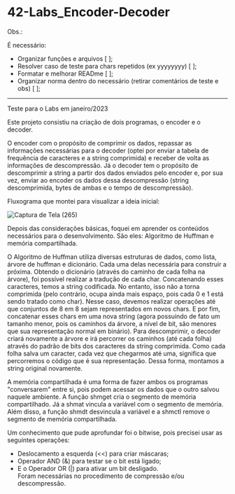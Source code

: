 # 42-Labs_Encoder-Decoder

Obs.: 

É necessário:
- Organizar funções e arquivos [ ]; 
- Resolver caso de teste para chars repetidos (ex yyyyyyyy) [ ];
- Formatar e melhorar READme [ ];
- Organizar norma dentro do necessário (retirar comentários de teste e obs) [ ];

-------------------
Teste para o Labs em janeiro/2023

Este projeto consistiu na criação de dois programas, o encoder e o decoder.

O encoder com o propósito de comprimir os dados, repassar as informações necessárias para o decoder (optei por enviar a tabela de frequência de caracteres e a string comprimida) e receber de volta as informações de descompressão.
Já o decoder tem o propósito de descomprimir a string a partir dos dados enviados pelo encoder e, por sua vez, enviar ao encoder os dados dessa descompressão (string descomprimida, bytes de ambas e o tempo de descompressão).

Fluxograma que montei para visualizar a ideia inicial:


![Captura de Tela (265)](https://user-images.githubusercontent.com/90937264/212558634-d5d8c30b-6c33-44fd-8b62-91cf0ab7cddb.png)


Depois das considerações básicas, foquei em aprender os conteúdos necessários para o desenvolvimento.
São eles: Algoritmo de Huffman e memória compartilhada.

O Algoritmo de Huffman utiliza diversas estruturas de dados, como lista, árvore de huffman e dicionário.
Cada uma delas necessária para construir a próxima.
Obtendo o dicionário (através do caminho de cada folha na árvore), foi possível realizar a tradução de cada char.
Concatenando esses caracteres, temos a string codificada.
No entanto, isso não a torna comprimida (pelo contrário, ocupa ainda mais espaço, pois cada 0 e 1 está sendo tratado como char).
Nesse caso, devemos realizar operações até que conjuntos de 8 em 8 sejam representados em novos chars.
E por fim, concatenar esses chars em uma nova string (agora possuindo de fato um tamanho menor, pois os caminhos da árvore, a nível de bit, são menores que sua representação normal em binário). 
Para descomprimir, o decoder criará novamente a árvore e irá percorrer os caminhos (até cada folha) através do padrão de bits dos caracteres da string comprimida. Como cada folha salva um caracter, cada vez que chegarmos até uma, significa que percorremos o código que é sua representação. Dessa forma, montamos a string original novamente.

A memória compartilhada é uma forma de fazer ambos os programas "conversarem" entre si, pois podem acessar os dados que o outro salvou naquele ambiente.
A função shmget cria o segmento de memória compartilhado.
Já a shmat vincula a variável com o segmento de memória.
Além disso, a função shmdt desvincula a variável e a shmctl remove o segmento de memória compartilhada. 

Um conhecimento que pude aprofundar foi o bitwise, pois precisei usar as seguintes operações:
  - Deslocamento a esquerda (<<) para criar máscaras;
  - Operador AND (&) para testar se o bit está ligado;
  - E o Operador OR (|) para ativar um bit desligado.
<br>Foram necessárias no procedimento de compressão e/ou descompressão.
